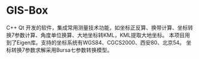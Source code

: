 # GIS-Box
C++ Qt 开发的软件，集成常用测量技术功能，如坐标正反算、换带计算、坐标转换7参数计算、角度单位换算、大地坐标转KML，KML提取大地坐标。
本项目用到了Eigen库。支持的坐标系统有WGS84、CGCS2000、西安80、北京54。
坐标转换7参数求解采用Bursa七参数转换模型。
